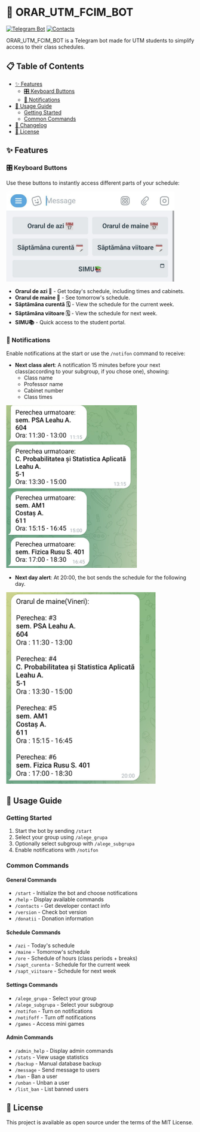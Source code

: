 # 📅 ORAR_UTM_FCIM_BOT

[![Telegram Bot](https://img.shields.io/badge/Orar_UTM-bot-blue?logo=telegram)](https://t.me/orar_utm_fcim_bot)
[![Contacts](https://img.shields.io/badge/Contacts-gray?logo=telegram)](https://t.me/vaniok56)

ORAR_UTM_FCIM_BOT is a Telegram bot made for UTM students to simplify access to their class schedules.

## 📋 Table of Contents
- [✨ Features](#✨-features)
  - [🎛️ Keyboard Buttons](#🎛️-keyboard-buttons)
  - [🔔 Notifications](#🔔-notifications)
- [📖 Usage Guide](#📖-usage-guide)
  - [Getting Started](#getting-started)
  - [Common Commands](#common-commands)
- [📜 Changelog](CHANGELOG.md)
- [📄 License](#📄-license)

## ✨ Features

### 🎛️ Keyboard Buttons

Use these buttons to instantly access different parts of your schedule:

<img src="imgs/kb.jpg" alt="kb" width="450">

- **Orarul de azi 📅** - Get today's schedule, including times and cabinets.
- **Orarul de maine 📅** - See tomorrow's schedule.
- **Săptămâna curentă 🗓️** - View the schedule for the current week.
- **Săptămâna viitoare 🗓️** - View the schedule for next week.
- **SIMU📚** - Quick access to the student portal.

### 🔔 Notifications

Enable notifications at the start or use the `/notifon` command to receive:

- **Next class alert**: A notification 15 minutes before your next class(according to your subgroup, if you chose one), showing:
  - Class name
  - Professor name
  - Cabinet number
  - Class times

<img src="imgs/next_course.jpeg" alt="class" width="350">

- **Next day alert**: At 20:00, the bot sends the schedule for the following day.

<img src="imgs/next_day.jpeg" alt="schedule" width="400">

## 📖 Usage Guide

### Getting Started
1. Start the bot by sending `/start`
2. Select your group using `/alege_grupa`
3. Optionally select subgroup with `/alege_subgrupa`
4. Enable notifications with `/notifon`

### Common Commands

#### General Commands
- `/start` - Initialize the bot and choose notifications
- `/help` - Display available commands
- `/contacts` - Get developer contact info
- `/version` - Check bot version
- `/donatii` - Donation information

#### Schedule Commands
- `/azi` - Today's schedule
- `/maine` - Tomorrow's schedule
- `/ore` - Schedule of hours (class periods + breaks)
- `/sapt_curenta` - Schedule for the current week
- `/sapt_viitoare` - Schedule for next week

#### Settings Commands
- `/alege_grupa` - Select your group
- `/alege_subgrupa` - Select your subgroup
- `/notifon` - Turn on notifications
- `/notifoff` - Turn off notifications
- `/games` - Access mini games

#### Admin Commands
- `/admin_help` - Display admin commands
- `/stats` - View usage statistics
- `/backup` - Manual database backup
- `/message` - Send message to users
- `/ban` - Ban a user
- `/unban` - Unban a user
- `/list_ban` - List banned users

## 📄 License

This project is available as open source under the terms of the MIT License.